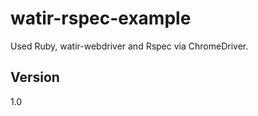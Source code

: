 watir-rspec-example
===================

Used Ruby, watir-webdriver and Rspec via ChromeDriver.

Version
----
1.0
